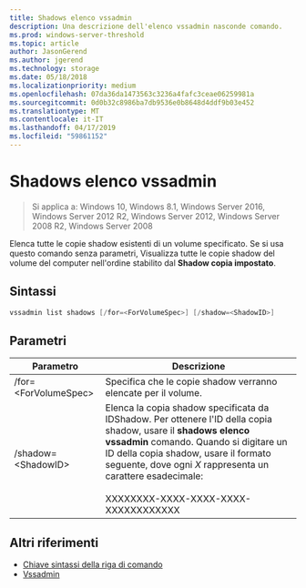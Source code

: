 ```yaml
---
title: Shadows elenco vssadmin
description: Una descrizione dell'elenco vssadmin nasconde comando.
ms.prod: windows-server-threshold
ms.topic: article
author: JasonGerend
ms.author: jgerend
ms.technology: storage
ms.date: 05/18/2018
ms.localizationpriority: medium
ms.openlocfilehash: 07da36da1473563c3236a4fafc3ceae06259981a
ms.sourcegitcommit: 0d0b32c8986ba7db9536e0b8648d4ddf9b03e452
ms.translationtype: MT
ms.contentlocale: it-IT
ms.lasthandoff: 04/17/2019
ms.locfileid: "59861152"
---
```

# <a name="vssadmin-list-shadows"></a>Shadows elenco vssadmin

>Si applica a: Windows 10, Windows 8.1, Windows Server 2016, Windows Server 2012 R2, Windows Server 2012, Windows Server 2008 R2, Windows Server 2008

Elenca tutte le copie shadow esistenti di un volume specificato. Se si usa questo comando senza parametri, Visualizza tutte le copie shadow del volume del computer nell'ordine stabilito dal **Shadow copia impostato**.

## <a name="syntax"></a>Sintassi

```PowerShell
vssadmin list shadows [/for=<ForVolumeSpec>] [/shadow=<ShadowID>]
```

## <a name="parameters"></a>Parametri

|Parametro|Descrizione|
|---|---|
|/for=\<ForVolumeSpec>|Specifica che le copie shadow verranno elencate per il volume.|
|/shadow=\<ShadowID>|Elenca la copia shadow specificata da IDShadow. Per ottenere l'ID della copia shadow, usare il **shadows elenco vssadmin** comando. Quando si digitare un ID della copia shadow, usare il formato seguente, dove ogni *X* rappresenta un carattere esadecimale:<br><br>XXXXXXXX-XXXX-XXXX-XXXX-XXXXXXXXXXXX|

## <a name="additional-references"></a>Altri riferimenti

* [Chiave sintassi della riga di comando](https://docs.microsoft.com/previous-versions/windows/it-pro/windows-server-2012-r2-and-2012/cc771080(v%3dws.11))
* [Vssadmin](vssadmin.md)